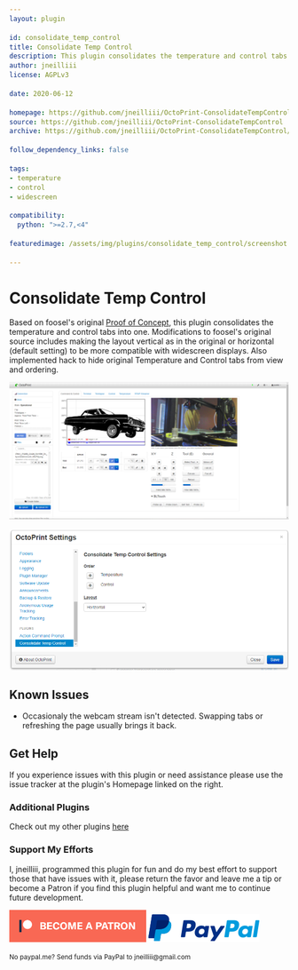 ```yaml
---
layout: plugin

id: consolidate_temp_control
title: Consolidate Temp Control
description: This plugin consolidates the temperature and control tabs into one.
author: jneilliii
license: AGPLv3

date: 2020-06-12

homepage: https://github.com/jneilliii/OctoPrint-ConsolidateTempControl
source: https://github.com/jneilliii/OctoPrint-ConsolidateTempControl
archive: https://github.com/jneilliii/OctoPrint-ConsolidateTempControl/archive/master.zip

follow_dependency_links: false

tags:
- temperature
- control
- widescreen

compatibility:
  python: ">=2.7,<4"

featuredimage: /assets/img/plugins/consolidate_temp_control/screenshot.png

---
```


# Consolidate Temp Control

Based on foosel's original [Proof of Concept](https://github.com/foosel/OctoPrint-ConsolidateTempControl/), this plugin consolidates the temperature and control tabs into one. Modifications to foosel's original source includes making the layout vertical as in the original or horizontal (default setting) to be more compatible with widescreen displays. Also implemented hack to hide original Temperature and Control tabs from view and ordering.

![Screenshot](/assets/img/plugins/consolidate_temp_control/screenshot.png)

![Screenshot](/assets/img/plugins/consolidate_temp_control/screenshot_settings.png)

## Known Issues
  - Occasionaly the webcam stream isn't detected.  Swapping tabs or refreshing the page usually brings it back.

## Get Help

If you experience issues with this plugin or need assistance please use the issue tracker at the plugin's Homepage linked on the right.

### Additional Plugins

Check out my other plugins [here](https://plugins.octoprint.org/by_author/#jneilliii)

### Support My Efforts
I, jneilliii, programmed this plugin for fun and do my best effort to support those that have issues with it, please return the favor and leave me a tip or become a Patron if you find this plugin helpful and want me to continue future development.

[![Patreon](/assets/img/plugins/consolidate_temp_control/patreon-with-text-new.png)](https://www.patreon.com/jneilliii) [![paypal](/assets/img/plugins/consolidate_temp_control/paypal-with-text.png)](https://paypal.me/jneilliii)

<small>No paypal.me? Send funds via PayPal to jneilliii&#64;gmail&#46;com</small>
